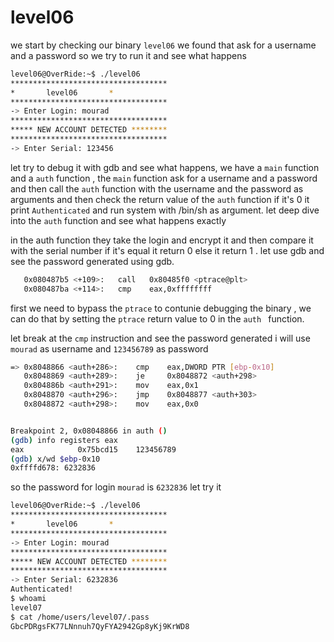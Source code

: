 # level06

we start by checking our binary `level06` we found that ask for a username and a password so we try to run it and see what happens

```bash
level06@OverRide:~$ ./level06
***********************************
*		level06		  *
***********************************
-> Enter Login: mourad
***********************************
***** NEW ACCOUNT DETECTED ********
***********************************
-> Enter Serial: 123456
```

let try to debug it with gdb and see what happens, we have a `main` function and a `auth` function , the `main` function ask for a username and a password and then call the `auth` function with the username and the password as arguments and then check the return value of the `auth` function if it's 0 it print `Authenticated` and run system with /bin/sh as argument.
let deep dive into the `auth` function and see what happens exactly

in the auth function they take the login and encrypt it and then compare it with the serial number if it's equal it return 0 else it return 1 . let use gdb and see the password generated using gdb.

```bash
   0x080487b5 <+109>:   call   0x80485f0 <ptrace@plt>
   0x080487ba <+114>:   cmp    eax,0xffffffff
```

first we need to bypass the `ptrace` to contunie debugging the binary , we can do that by setting the `ptrace` return value to 0 in the `auth ` function.

let break at the `cmp` instruction and see the password generated i will use `mourad` as username and `123456789` as password

```bash
=> 0x8048866 <auth+286>:	cmp    eax,DWORD PTR [ebp-0x10]
   0x8048869 <auth+289>:	je     0x8048872 <auth+298>
   0x804886b <auth+291>:	mov    eax,0x1
   0x8048870 <auth+296>:	jmp    0x8048877 <auth+303>
   0x8048872 <auth+298>:	mov    eax,0x0


Breakpoint 2, 0x08048866 in auth ()
(gdb) info registers eax
eax            0x75bcd15	123456789
(gdb) x/wd $ebp-0x10
0xffffd678:	6232836

```

so the password for login `mourad` is `6232836` let try it

```bash
level06@OverRide:~$ ./level06
***********************************
*		level06		  *
***********************************
-> Enter Login: mourad
***********************************
***** NEW ACCOUNT DETECTED ********
***********************************
-> Enter Serial: 6232836
Authenticated!
$ whoami
level07
$ cat /home/users/level07/.pass
GbcPDRgsFK77LNnnuh7QyFYA2942Gp8yKj9KrWD8
```
